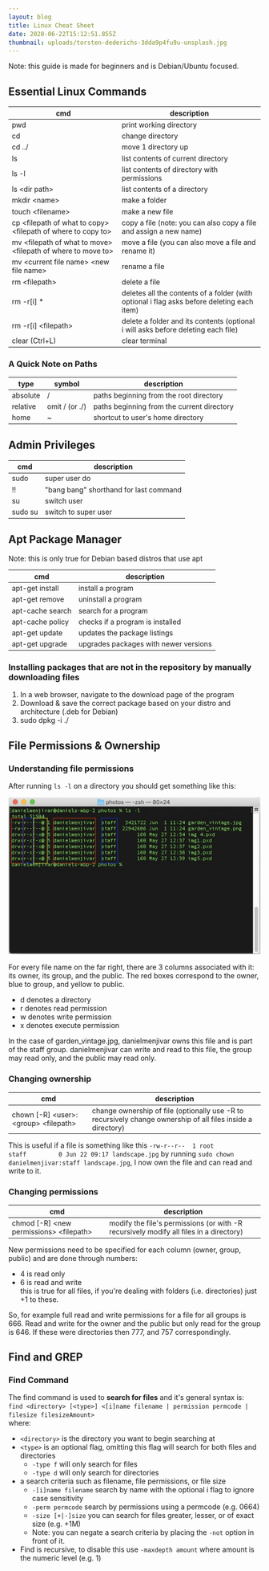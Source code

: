 ```yaml
---
layout: blog
title: Linux Cheat Sheet
date: 2020-06-22T15:12:51.855Z
thumbnail: uploads/torsten-dederichs-3dda9p4fu9u-unsplash.jpg
---
```

Note: this guide is made for beginners and is Debian/Ubuntu focused.

## Essential Linux Commands

| cmd            | description                                 |
| -------------- | ------------------------------------------- |
| pwd            | print working directory                     |
| cd             | change directory                            |
| cd ../         | move 1 directory up                         |
| ls             | list contents of current directory          |
| ls -l          | list contents of directory with permissions |
| ls \<dir path> | list contents of a directory                |
| mkdir \<name>  |make a folder|
| touch \<filename>| make a new file|
|cp \<filepath of what to copy> \<filepath of where to copy to>| copy a file (note: you can also copy a file and assign a new name)|
|mv \<filepath of what to move> \<filepath of where to move to> | move a file (you can also move a file and rename it)|
|mv \<current file name> \<new file name>| rename a file|
| rm \<filepath> | delete a file                               |
|rm -r[i] *| deletes all the contents of a folder (with optional i flag asks before deleting each item)|
|rm -r[i] \<filepath>| delete a folder and its contents (optional i will asks before deleting each file)|
| clear (Ctrl+L) | clear terminal                              |

### A Quick Note on Paths

| type     | symbol         | description                                |
| -------- | -------------- | ------------------------------------------ |
| absolute | /              | paths beginning from the root directory    |                                   
| relative | omit / (or ./) | paths beginning from the current directory |
| home     | ~              | shortcut to user's home directory          |

## Admin Privileges

| cmd           | description                            |
| ------------- | -------------------------------------- |
| sudo <cmd>    | super user do                          |
| !!            | "bang bang" shorthand for last command |
| su <username> | switch user                            |
| sudo su       | switch to super user                   |

## Apt Package Manager

Note: this is only true for Debian based distros that use apt

| cmd                                | description                           |
| ---------------------------------- | ------------------------------------- |
| apt-get install <name of program>  | install a program                     |
| apt-get remove <name of program>   | uninstall a program                   |
| apt-cache search <name of program> | search for a program                  |
| apt-cache policy <name of program> | checks if a program is installed      |
| apt-get update                     | updates the package listings          |
| apt-get upgrade                    | upgrades packages with newer versions |

### Installing packages that are not in the repository by manually downloading files

1. In a web browser, navigate to the download page of the program
2. Download & save the correct package based on your distro and architecture (.deb for Debian)
3. sudo dpkg -i ./<filepath of debian package>

## File Permissions & Ownership

### Understanding file permissions

After running `ls -l` on a directory you should get something like this:

![](/static/uploads/lsTerminal.jpg "privilegeFiles")

For every file name on the far right, there are 3 columns associated with it: its owner, its group, and the public.
The red boxes correspond to the owner, blue to group, and yellow to public.

- d denotes a directory  
- r denotes read permission  
- w denotes write permission  
- x denotes execute permission   

In the case of garden_vintage.jpg, danielmenjivar owns this file and is part of the staff group. danielmenjivar can write and read to this file, the group may read only, and the public may read only.

### Changing ownership
| cmd | description |
| --- | ----------- |
|chown [-R] \<user>:\<group> \<filepath>| change ownership of file (optionally use -R to recursively change ownership of all files inside a directory)|

This is useful if a file is something like this ```-rw-r--r--  1 root            staff         0 Jun 22 09:17 landscape.jpg``` by running ```sudo chown danielmenjivar:staff landscape.jpg```, I  now own the file and can read and write to it.

### Changing permissions 
| cmd | description |
| --- | ----------- |
|chmod [-R] \<new permissions> \<filepath> | modify the file's permissions (or with -R recursively modify all files in a directory)|

New permissions need to be specified for each column (owner, group, public) and are done through numbers:  
- 4 is read only
- 6 is read and write  
this is true for all files, if you're dealing with folders (i.e. directories) just +1 to these.

So, for example full read and write permissions for a file for all groups is 666. Read and write for the owner and the public but only read for the group is 646. If these were directories then 777, and 757 correspondingly. 

## Find and GREP

### Find Command
The find command is used to **search for files** and it's general syntax is:  
```find <directory> [<type>] <[i]name filename | permission permcode | filesize filesizeAmount>```  
where: 
- ```<directory>``` is the directory you want to begin searching at
- ```<type>``` is an optional flag, omitting this flag will search for both files and directories
    - ```-type f``` will only search for files
    - ```-type d``` will only search for directories
- a search criteria such as filename, file permissions, or file size
    - ```-[i]name filename``` search by name with the optional i flag to ignore case sensitivity
    - ```-perm permcode``` search by permissions using a permcode (e.g. 0664)
    - ```-size [+|-]size``` you can search for files greater, lesser, or of exact size (e.g. +1M)
    - Note: you can negate a search criteria by placing the ```-not``` option in front of it.
- Find is recursive, to disable this use ```-maxdepth amount```  where amount is the numeric level (e.g. 1)




